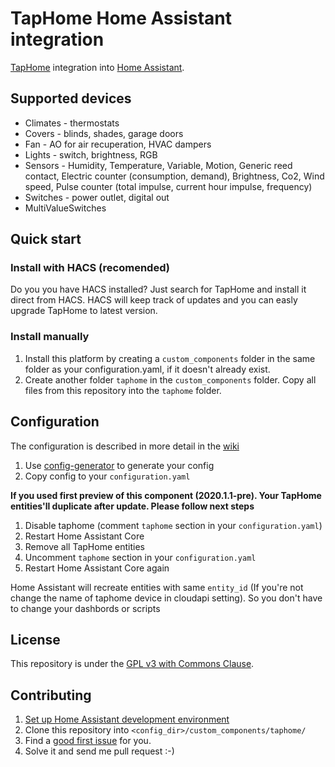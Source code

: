 # TapHome Home Assistant integration

[TapHome](https://taphome.com/CZ/home) integration into [Home Assistant](https://www.home-assistant.io).

## Supported devices
- Climates - thermostats
- Covers - blinds, shades, garage doors
- Fan - AO for air recuperation, HVAC dampers
- Lights - switch, brightness, RGB
- Sensors - Humidity, Temperature, Variable, Motion, Generic reed contact, Electric counter (consumption, demand), Brightness, Co2, Wind speed, Pulse counter (total impulse, current hour impulse, frequency)
- Switches - power outlet, digital out
- MultiValueSwitches

## Quick start

### Install with HACS (recomended)
Do you you have HACS installed? Just search for TapHome and install it direct from HACS. HACS will keep track of updates and you can easly upgrade TapHome to latest version.

### Install manually

1. Install this platform by creating a `custom_components` folder in the same folder as your configuration.yaml, if it doesn't already exist.
1. Create another folder `taphome` in the `custom_components` folder. Copy all files from this repository into the `taphome` folder.

## Configuration
The configuration is described in more detail in the [wiki](https://github.com/martindybal/taphome-homeassistant/wiki/Configuration)

1. Use [config-generator](https://www.dybal.it/taphome-homeassistant/config-generator/) to generate your config
1. Copy config to your `configuration.yaml`

**If you used first preview of this component (2020.1.1-pre). Your TapHome entities'll duplicate after update. Please follow next steps**
1. Disable taphome (comment `taphome` section in your `configuration.yaml`)
1. Restart Home Assistant Core
1. Remove all TapHome entities
1. Uncomment `taphome` section in your `configuration.yaml`
1. Restart Home Assistant Core again

Home Assistant will recreate entities with same `entity_id` (If you're not change the name of taphome device in cloudapi setting). So you don't have to change your dashbords or scripts

## License
This repository is under the [GPL v3 with Commons Clause](https://github.com/martindybal/taphome-homeassistant/blob/main/LICENSE.md).

## Contributing
1. [Set up Home Assistant development environment](https://developers.home-assistant.io/docs/development_environment)
1. Clone this repository into `<config_dir>/custom_components/taphome/`
1. Find a [good first issue](https://github.com/martindybal/taphome-homeassistant/issues?q=is%3Aissue+is%3Aopen+label%3A"good+first+issue") for you.
1. Solve it and send me pull request :-)
